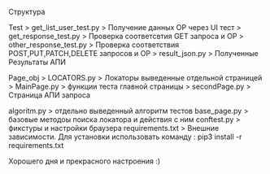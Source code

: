 Структура 

Test > get_list_user_test.py > Получение данных ОР через UI тест 
     > get_response_test.py > Проверка соответсвтия GET запроса и ОР 
     > other_response_test.py > Проверка соответствия POST,PUT,PATCH,DELETE запросов и ОР
     > result_json.py > Полученные Результаты АПИ 

Page_obj > LOCATORS.py > Локаторы выведенные отдельной страницей 
         > MainPage.py > функции теста главной страницы 
         > secondPage.py > Страница АПИ запроса 

algoritm.py > отдельно выведенный алгоритм тестов
base_page.py > базовые методоы поиска локатора и действия с ним 
conftest.py > фикстуры и настройки браузера 
requirements.txt > Внешние зависимости. Для установки использовать команду : pip3 install -r requirements.txt

Хорошего дня и прекрасного настроения :) 
